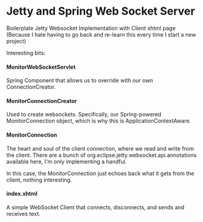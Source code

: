 

Jetty and Spring Web Socket Server
==================================

Boilerplate Jetty Websocket Implementation with Client xhtml page
(Because I hate having to go back and re-learn this every time I start a new project)

Interesting bits:

#### MonitorWebSocketServlet

Spring Component that allows us to override with our own ConnectionCreator.

#### MonitorConnectionCreator

Used to create websockets. Specifically, our Spring-powered MonitorConnection object, which is why this is ApplicationContextAware.

#### MonitorConnection

The heart and soul of the client connection, where we read and write from the client. There are a bunch of org.eclipse.jetty.websocket.api.annotations available here, I'm only implementing a handful.

In this case, the MonitorConnection just echoes back what it gets from the client, nothing interesting.

#### index.xhtml

A simple WebSocket Client that connects, disconnects, and sends and receives text.
